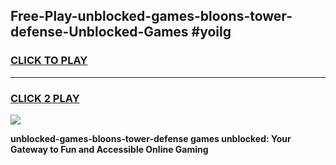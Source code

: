 
## Free-Play-unblocked-games-bloons-tower-defense-Unblocked-Games #yoilg
<h3>
<a href="https://news.freeplayer.one?title=unblocked-games-bloons-tower-defense&ref=8M">CLICK TO PLAY</a></h3>
<hr>

<h3>
<a href="https://news.freeplayer.one?title=unblocked-games-bloons-tower-defense&ref=8M">CLICK 2 PLAY</a>
  
</h3>

<a href="https://news.freeplayer.one?title=unblocked-games-bloons-tower-defense&ref=8M"><img src="https://clearcache.store/games.png"></a>


**unblocked-games-bloons-tower-defense games unblocked: Your Gateway to Fun and Accessible Online Gaming**
